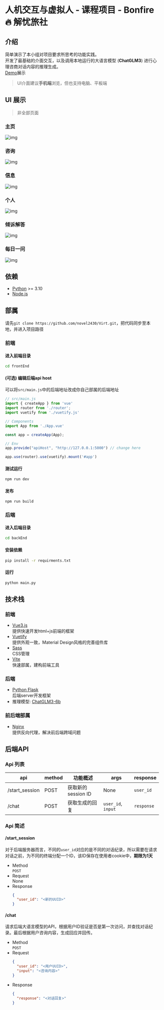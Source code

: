 # 人机交互与虚拟人 - 课程项目 - Bonfire🔥 解忧旅社
## 介绍
简单演示了本小组对项目要求所思考的功能实践。  
开发了最基础的介面交互，以及调用本地运行的大语言模型 (**ChatGLM3**) 进行心理咨商对话内容的推理生成。  
[Demo](https://www.yejsgk.top)展示  
>UI介面建议**手机端**浏览，但也支持电脑、平板端

## UI 展示
> 非全部页面
### 主页
![img](https://github.com/novel2430/Virt/blob/main/img/Nav-Home.png?raw=true)
### 咨询
![img](https://github.com/novel2430/Virt/blob/main/img/Nav-Chat.png?raw=true)
### 信息
![img](https://github.com/novel2430/Virt/blob/main/img/Nav-Msg.png?raw=true)
### 个人
![img](https://github.com/novel2430/Virt/blob/main/img/Nav-Profile.png?raw=true)
### 倾诉解答
![img](https://github.com/novel2430/Virt/blob/main/img/Child-Post.png?raw=true)
### 每日一问
![img](https://github.com/novel2430/Virt/blob/main/img/Child-Ques.png?raw=true)
## 依赖
  - [Python](https://www.python.org/) >= 3.10
  - [Node.js](https://nodejs.org/)
## 部属
请先`git clone https://github.com/novel2430/Virt.git`，把代码同步至本地，并进入项目路径
### 前端
#### 进入前端目录
```sh
cd frontEnd
```
#### (可选) 编辑后端api host
可以将`src/main.js`中的后端地址改成你自己部属的后端地址
```js
// src/main.js
import { createApp } from 'vue'
import router from './router';
import vuetify from './vuetify.js'

// Components
import App from './App.vue'

const app = createApp(App);

// Env
app.provide("apiHost", "http://127.0.0.1:5000") // change here

app.use(router).use(vuetify).mount('#app')
```
#### 测试运行
```sh
npm run dev
```
#### 发布
```sh
npm run build
```
### 后端
#### 进入后端目录
```sh
cd backEnd
```
#### 安装依赖
```sh
pip install -r requirments.txt
```
#### 运行
```sh
python main.py
```
## 技术栈
### 前端
  - [Vue3.js](https://vuejs.org/)  
    提供快速开发html+js前端的框架
  - [Vuetify](https://vuetifyjs.com/)  
    提供外观一致，Material Design风格的完善组件库
  - [Sass](https://sass-lang.com/)  
    CSS管理
  - [Vite](https://vite.dev/)  
    快速部属，建构前端工具
### 后端
  -  [Python Flask](https://flask.palletsprojects.com/s)  
    后端server开发框架
  - 推理模型: [ChatGLM3-6b](https://huggingface.co/THUDM/chatglm3-6b)
### 前后端部属
  - [Nginx](https://nginx.org/)  
    提供反向代理，解决前后端跨域问题
## 后端API
### Api 列表
| api | method | 功能概述 | args | response |
| --- | --- | --- | --- | --- |
| /start_session | POST | 获取新的session ID | None | `user_id` |
| /chat| POST | 获取生成的回复 | `user_id`, `input` | `response` |
### Api 简述
#### /start_session
对于后端服务器而言，不同的`user_id`对应的是不同的对话纪录，所以需要在请求对话之前，为不同的终端分配一个ID，该ID保存在使用者cookie中，**期限为1天**
  - Method  
    `POST`
  - Request  
    None
  - Response  
    ```json
    {
      "user_id": "<新的UUID>"
    }
    ```
#### /chat
请求后端大语言模型的API，根据用户ID验证是否是第一次访问，并查找对话纪录。最后根据用户咨询内容，生成回应并回传。
  - Method  
    `POST`
  - Request  
    ```json
    {
      "user_id": "<用户UUID>",
      "input": "<咨询内容>"
    }
    ```
  - Response  
    ```json
    {
      "response": "<对话回复>"
    }
    ```
